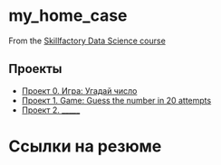 # my_home_case
From the [Skillfactory Data Science course](https://skillfactory.ru/data-scientist)

## Проекты

* [Проект 0. Игра: Угадай число](https://github.com/Axewyl/my_home_case/tree/main/Data%20Science/Project_0)
* [Проект 1. Game: Guess the number in 20 attempts](https://github.com/Axewyl/my_home_case/tree/main/Data%20Science/Project_1)
* [Проект 2. _____](____)

# Ссылки на резюме